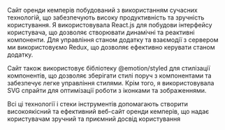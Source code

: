 Сайт оренди кемперів побудований з використанням сучасних технологій, що
забезпечують високу продуктивність та зручність користування. Я використовувала
React.js для побудови інтерфейсу користувача, що дозволяє створювати динамічні
та реактивні компоненти. Для управління станом додатку та взаємодії з сервером
ми використовуємо Redux, що дозволяє ефективно керувати станом додатку.

Сайт також використовує бібліотеку @emotion/styled для стилізації компонентів,
що дозволяє зберігати стилі поруч з компонентами та забезпечує легке управління
стилями. Крім того, я використовувала SVG спрайти для оптимізації роботи з
іконками та зображеннями.

Всі ці технології і стеки інструментів допомагають створити високоякісний та
ефективний веб-сайт оренди кемперів, що надає користувачам зручний та приємний
досвід користування
